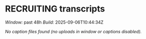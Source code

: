 # RECRUITING transcripts
_Window:_ past 48h
_Build:_ 2025-09-06T10:44:34Z

_No caption files found (no uploads in window or captions disabled)._ 

